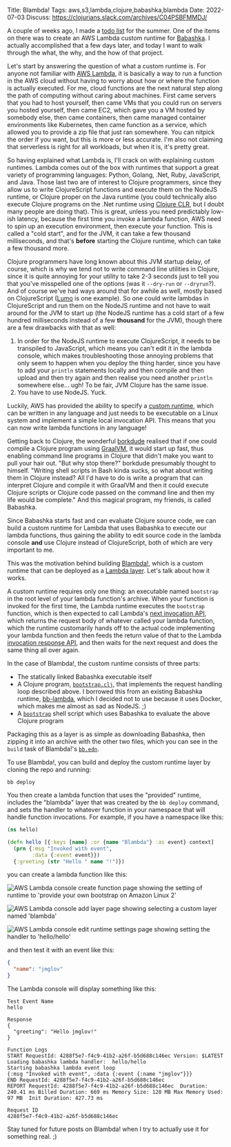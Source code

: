 Title: Blambda!
Tags: aws,s3,lambda,clojure,babashka,blambda
Date: 2022-07-03
Discuss: https://clojurians.slack.com/archives/C04PSBFMMDJ/

A couple of weeks ago, I made a [todo list](2022-06-21-todo-list.html) for the
summer. One of the items on there was to create an AWS Lambda custom runtime for
[Babashka](https://github.com/babashka/babashka). I actually accomplished that a
few days later, and today I want to walk through the what, the why, and the how
of that project.

Let's start by answering the question of what a custom runtime is. For anyone
not familiar with [AWS Lambda](https://aws.amazon.com/lambda/), it is basically
a way to run a function in the AWS cloud without having to worry about how or
where the function is actually executed. For me, cloud functions are the next
natural step along the path of computing without caring about machines. First
came servers that you had to host yourself, then came VMs that you could run on
servers you hosted yourself, then came EC2, which gave you a VM hosted by
somebody else, then came containers, then came managed container environments
like Kubernetes, then came function as a service, which allowed you to provide a
zip file that just ran somewhere. You can nitpick the order if you want, but
this is more or less accurate. I'm also not claiming that serverless is right
for all workloads, but when it is, it's pretty great.

So having explained what Lambda is, I'll crack on with explaining custom
runtimes. Lambda comes out of the box with runtimes that support a great variety
of programming languages: Python, Golang, .Net, Ruby, JavaScript, and Java.
Those last two are of interest to Clojure programmers, since they allow us to
write ClojureScript functions and execute them on the NodeJS runtime, or Clojure
proper on the Java runtime (you could technically also execute Clojure programs
on the .Net runtime using [Clojure CLR](https://clojure.org/about/clojureclr),
but I doubt many people are doing that). This is great, unless you need
predictably low-ish latency, because the first time you invoke a lambda
function, AWS need to spin up an execution environment, then execute your
function. This is called a "cold start", and for the JVM, it can take a few
thousand milliseconds, and that's **before** starting the Clojure runtime, which
can take a few thousand more.

Clojure programmers have long known about this JVM startup delay, of course,
which is why we tend not to write command line utilities in Clojure, since it is
quite annoying for your utility to take 2-3 seconds just to tell you that you've
misspelled one of the options (was it `--dry-run` or `--dryrun`?). And of course
we've had ways around that for awhile as well, mostly based on ClojureScript
([Lumo](https://github.com/anmonteiro/lumo) is one example). So one could write
lambdas in ClojureScript and run them on the NodeJS runtime and not have to wait
around for the JVM to start up (the NodeJS runtime has a cold start of a few
hundred milliseconds instead of a few **thousand** for the JVM), though there
are a few drawbacks with that as well:

1. In order for the NodeJS runtime to execute ClojureScript, it needs to be
   transpiled to JavaScript, which means you can't edit it in the lambda
   console, which makes troubleshooting those annoying problems that only seem
   to happen when you deploy the thing harder, since you have to add your
   `println` statements locally and then compile and then upload and then try
   again and then realise you need another `println` somewhere else... ugh! To
   be fair, JVM Clojure has the same issue.
2. You have to use NodeJS. Yuck.

Luckily, AWS has provided the ability to specify a [custom
runtime](https://docs.aws.amazon.com/lambda/latest/dg/runtimes-custom.html),
which can be written in any language and just needs to be executable on a Linux
system and implement a simple local invocation API. This means that you can now
write lambda functions in any language!

Getting back to Clojure, the wonderful [borkdude](https://github.com/borkdude)
realised that if one could compile a Clojure program using
[GraalVM](https://www.graalvm.org/), it would start up fast, thus enabling
command line programs in Clojure that didn't make you want to pull your hair
out. "But why stop there?" borkdude presumably thought to himself. "Writing
shell scripts in Bash kinda sucks, so what about writing them in Clojure
instead? All I'd have to do is write a program that can interpret Clojure and
compile it with GraalVM and then it could execute Clojure scripts or Clojure
code passed on the command line and then my life would be complete." And this
magical program, my friends, is called Babashka.

Since Babashka starts fast and can evaluate Clojure source code, we can build a
custom runtime for Lambda that uses Babashka to execute our lambda functions,
thus gaining the ability to edit source code in the lambda console **and** use
Clojure instead of ClojureScript, both of which are very important to me.

This was the motivation behind building
[Blambda!](https://github.com/jmglov/blambda), which is a custom runtime that
can be deployed as a [Lambda
layer](https://docs.aws.amazon.com/lambda/latest/dg/gettingstarted-concepts.html#gettingstarted-concepts-layer).
Let's talk about how it works.

A custom runtime requires only one thing: an executable named `bootstrap` in the
root level of your lambda function's archive. When your function is invoked for
the first time, the Lambda runtime executes the `bootstrap` function, which is
then expected to call Lambda's [next invocation
API](https://docs.aws.amazon.com/lambda/latest/dg/runtimes-api.html#runtimes-api-next),
which returns the request body of whatever called your lambda function, which
the runtime customarily hands off to the actual code implementing your lambda
function and then feeds the return value of that to the Lambda [invocation
response
API](https://docs.aws.amazon.com/lambda/latest/dg/runtimes-api.html#runtimes-api-response),
and then waits for the next request and does the same thing all over again.

In the case of Blambda!, the custom runtime consists of three parts:
- The statically linked Babashka executable itself
- A Clojure program,
  [`bootstrap.clj`](https://github.com/jmglov/blambda/blob/f1ab0ecd79e7b9d1ff733927baf68a9551e42d6b/bootstrap.clj),
  that implements the request handling loop described above. I borrowed this
  from an existing Babashka runtime,
  [bb-lambda](https://github.com/tatut/bb-lambda), which I decided not to use
  because it uses Docker, which makes me almost as sad as NodeJS. ;)
- A
  [`bootstrap`](https://github.com/jmglov/blambda/blob/f1ab0ecd79e7b9d1ff733927baf68a9551e42d6b/bootstrap)
  shell script which uses Babashka to evaluate the above Clojure program

Packaging this as a layer is as simple as downloading Babashka, then zipping it
into an archive with the other two files, which you can see in the `build` task
of Blambda!'s [`bb.edn`](https://github.com/jmglov/blambda/blob/39519beeae0296508517f292df6de8f5df563dd7/bb.edn#L17).

To use Blambda!, you can build and deploy the custom runtime layer by cloning
the repo and running:

```
bb deploy
```

You then create a lambda function that uses the "provided" runtime, includes
the "blambda" layer that was created by the `bb deploy` command, and sets the
handler to whatever function in your namespace that will handle function
invocations. For example, if you have a namespace like this:

``` clojure
(ns hello)

(defn hello [{:keys [name] :or {name "Blambda"} :as event} context]
  (prn {:msg "Invoked with event",
        :data {:event event}})
  {:greeting (str "Hello " name "!")})
```

you can create a lambda function like this:

![AWS Lambda console create function page showing the setting of runtime to
'provide your own bootstrap on Amazon Linux 2'](assets/2022-07-03-blambda-create-function.png)

![AWS Lambda console add layer page showing selecting a custom layer named 'blambda'](assets/2022-07-03-blambda-add-layer.png)

![AWS Lambda console edit runtime settings page showing setting the handler to 'hello/hello'](assets/2022-07-03-blambda-set-handler.png)

and then test it with an event like this:

``` json
{
  "name": "jmglov"
}
```

The Lambda console will display something like this:

```
Test Event Name
hello

Response
{
  "greeting": "Hello jmglov!"
}

Function Logs
START RequestId: 4288f5e7-f4c9-41b2-a26f-b5d688c146ec Version: $LATEST
Loading babashka lambda handler:  hello/hello
Starting babashka lambda event loop
{:msg "Invoked with event", :data {:event {:name "jmglov"}}}
END RequestId: 4288f5e7-f4c9-41b2-a26f-b5d688c146ec
REPORT RequestId: 4288f5e7-f4c9-41b2-a26f-b5d688c146ec	Duration: 240.41 ms	Billed Duration: 669 ms	Memory Size: 128 MB	Max Memory Used: 97 MB	Init Duration: 427.73 ms

Request ID
4288f5e7-f4c9-41b2-a26f-b5d688c146ec
```

Stay tuned for future posts on Blambda! when I try to actually use it for
something real. ;)
